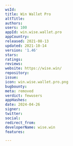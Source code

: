 ```yaml
---
wsId: 
title: Win Wallet Pro
altTitle: 
authors: 
users: 100
appId: win.wise.wallet.pro
appCountry: 
released: 2021-08-13
updated: 2021-10-14
version: '1.46'
stars: 
ratings: 
reviews: 
website: https://wise.win/
repository: 
issue: 
icon: win.wise.wallet.pro.png
bugbounty: 
meta: removed
verdict: fewusers
appHashes: 
date: 2024-04-26
signer: 
twitter: 
social: 
redirect_from: 
developerName: wise.win
features: 

---
```


